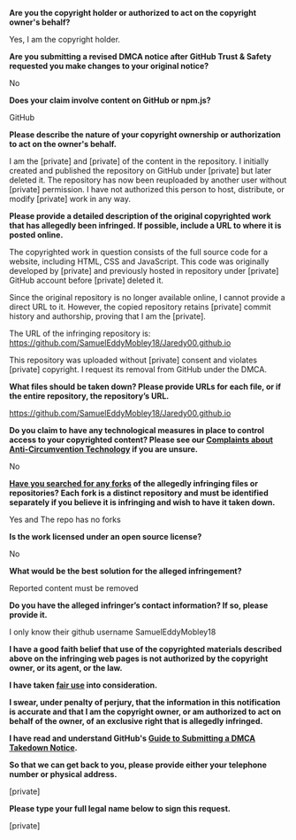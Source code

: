 **Are you the copyright holder or authorized to act on the copyright owner's behalf?**

Yes, I am the copyright holder.

**Are you submitting a revised DMCA notice after GitHub Trust & Safety requested you make changes to your original notice?**

No

**Does your claim involve content on GitHub or npm.js?**

GitHub

**Please describe the nature of your copyright ownership or authorization to act on the owner's behalf.**

I am the [private] and [private] of the content in the repository. I initially created and published the repository on GitHub under [private] but later deleted it. The repository has now been reuploaded by another user without [private] permission. I have not authorized this person to host, distribute, or modify [private] work in any way.

**Please provide a detailed description of the original copyrighted work that has allegedly been infringed. If possible, include a URL to where it is posted online.**

The copyrighted work in question consists of the full source code for a website, including HTML, CSS and JavaScript. This code was originally developed by [private] and previously hosted in repository under [private] GitHub account before [private] deleted it.

Since the original repository is no longer available online, I cannot provide a direct URL to it. However, the copied repository retains [private] commit history and authorship, proving that I am the [private].

The URL of the infringing repository is: https://github.com/SamuelEddyMobley18/Jaredy00.github.io

This repository was uploaded without [private] consent and violates [private] copyright. I request its removal from GitHub under the DMCA.

**What files should be taken down? Please provide URLs for each file, or if the entire repository, the repository’s URL.**

https://github.com/SamuelEddyMobley18/Jaredy00.github.io

**Do you claim to have any technological measures in place to control access to your copyrighted content? Please see our <a href="https://docs.github.com/articles/guide-to-submitting-a-dmca-takedown-notice#complaints-about-anti-circumvention-technology">Complaints about Anti-Circumvention Technology</a> if you are unsure.**

No

**<a href="https://docs.github.com/articles/dmca-takedown-policy#b-what-about-forks-or-whats-a-fork">Have you searched for any forks</a> of the allegedly infringing files or repositories? Each fork is a distinct repository and must be identified separately if you believe it is infringing and wish to have it taken down.**

Yes and The repo has no forks

**Is the work licensed under an open source license?**

No

**What would be the best solution for the alleged infringement?**

Reported content must be removed

**Do you have the alleged infringer’s contact information? If so, please provide it.**

I only know their github username SamuelEddyMobley18

**I have a good faith belief that use of the copyrighted materials described above on the infringing web pages is not authorized by the copyright owner, or its agent, or the law.**

**I have taken <a href="https://www.lumendatabase.org/topics/22">fair use</a> into consideration.**

**I swear, under penalty of perjury, that the information in this notification is accurate and that I am the copyright owner, or am authorized to act on behalf of the owner, of an exclusive right that is allegedly infringed.**

**I have read and understand GitHub's <a href="https://docs.github.com/articles/guide-to-submitting-a-dmca-takedown-notice/">Guide to Submitting a DMCA Takedown Notice</a>.**

**So that we can get back to you, please provide either your telephone number or physical address.**

[private]

**Please type your full legal name below to sign this request.**

[private]
